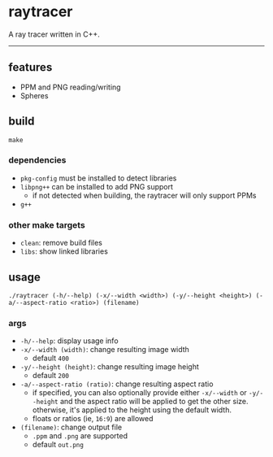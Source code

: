 # raytracer

A ray tracer written in C++.

---

## features
- PPM and PNG reading/writing
- Spheres

## build
```
make
```

### dependencies
- `pkg-config` must be installed to detect libraries
- `libpng++` can be installed to add PNG support
  - if not detected when building, the raytracer will only support PPMs
- `g++`
  
### other make targets
- `clean`: remove build files
- `libs`: show linked libraries

## usage
```
./raytracer (-h/--help) (-x/--width <width>) (-y/--height <height>) (-a/--aspect-ratio <ratio>) (filename)
```

### args
- `-h/--help`: display usage info
- `-x/--width (width)`: change resulting image width
  - default `400`
- `-y/--height (height)`: change resulting image height
  - default `200`
- `-a/--aspect-ratio (ratio)`: change resulting aspect ratio
  - if specified, you can also optionally provide either `-x/--width` or `-y/--height` and the aspect ratio will be applied to get the other size. otherwise, it's applied to the height using the default width.
  - floats or ratios (ie, `16:9`) are allowed
- `(filename)`: change output file
  - `.ppm` and `.png` are supported
  - default `out.png`
